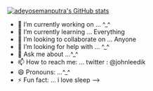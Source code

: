 [![adeyosemanputra's GitHub stats](https://github-readme-stats.vercel.app/api?username=adeyosemanputra&show_icons=true&theme=radical)](https://github.com/anuraghazra/github-readme-stats)


- 🔭 I’m currently working on ... ^_^
- 🌱 I’m currently learning ... Everything
- 👯 I’m looking to collaborate on ... Anyone
- 🤔 I’m looking for help with ... ^_^
- 💬 Ask me about ...^_^
- 📫 How to reach me: ... twitter : @johnleedik
- 😄 Pronouns: ...^_^
- ⚡ Fun fact: ... i love sleep
-->
